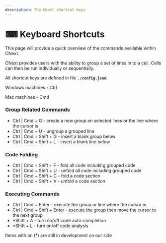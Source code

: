 ```yaml
---
description: The CNext shortcut keys
---
```


# ⌨ Keyboard Shortcuts

This page will provide a quick overview of the commands available within CNext.&#x20;

CNext provides users with the ability to group a set of lines in to a cell. Cells can then be run individually or sequentially.&#x20;

All shortcut keys are defined in file **`./config.json`**.&#x20;



Windows machines - Ctrl

Mac machines - Cmd

### Group Related Commands

* Ctrl | Cmd + G - create  a new group on selected lines or the line where the cursor is
* Ctrl | Cmd + U - ungroup a grouped line
* Ctrl | Cmd + Shift + G - insert a blank group below
* Ctrl | Cmd + Shift + L - insert a blank line below

### Code Folding

* Ctrl | Cmd + Shift + F - fold all code including grouped code
* Ctrl | Cmd + Shift + U - unfold all code including grouped code
* Ctrl | Cmd + Shift + C - fold a code section
* Ctrl | Cmd + Shift + V - unfold a code section

### Executing Commands

* Ctrl | Cmd + Enter - execute the group or line where the cursor is
* Ctrl | Cmd + Shift + Enter - execute the group then move the cursor to the next group
* \*Shift + A - turn on/off code auto-completion
* \*Shift + L - turn on/off code analysis

Items with an (\*) are still in development on our side

